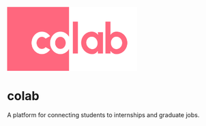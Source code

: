 <img src="https://github.com/CoLab-Development/CoLab/blob/main/Group%201.png?raw=true" height="150px" width="305px" />

# colab

A platform for connecting students to internships and graduate jobs.
